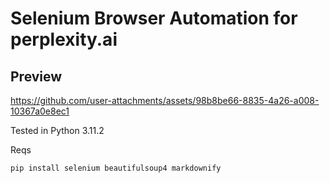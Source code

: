 # Selenium Browser Automation for perplexity.ai

## Preview

https://github.com/user-attachments/assets/98b8be66-8835-4a26-a008-10367a0e8ec1

Tested in Python 3.11.2

Reqs

```
pip install selenium beautifulsoup4 markdownify
```
